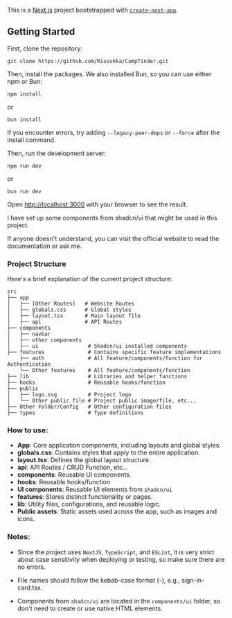 This is a [Next.js](https://nextjs.org) project bootstrapped with [`create-next-app`](https://nextjs.org/docs/app/api-reference/cli/create-next-app).

## Getting Started

First, clone the repository:

```
git clone https://github.com/Rissukka/CampTinder.git
```

Then, install the packages. We also installed Bun, so you can use either npm or Bun:

```
npm install
```

or

```
bun install
```

If you encounter errors, try adding `--legacy-peer-deps` or `--force` after the install command.

Then, run the development server:

```
npm run dev
```

or

```
bun run dev
```

Open [http://localhost:3000](http://localhost:3000) with your browser to see the result.

I have set up some components from shadcn/ui that might be used in this project.

If anyone doesn't understand, you can visit the official website to read the documentation or ask me.

### Project Structure

Here's a brief explanation of the current project structure:

```
src
├── app
│   ├── [Other Routes]   # Website Routes
│   ├── globals.css      # Global styles
│   ├── layout.tsx       # Main layout file
│   ├── api              # API Routes
├── components
│   ├── navbar
│   ├── other components
│   ├── ui                # Shadcn/ui installed components
├── features              # Contains specific feature implementations
    ├── auth              # All feature/components/function for Authentication
    └── Other features    # All feature/components/function
├── lib                   # Libraries and helper functions
├── hooks                 # Reusable hooks/function
├── public
│   ├── logo.svg          # Project logo
│   └── Other public file # Project public image/file, etc...
├── Other Folder/Config   # Other configuration files
├── types                 # Type definitions
```

### How to use:

- **App**: Core application components, including layouts and global styles.
- **globals.css**: Contains styles that apply to the entire application.
- **layout.tsx**: Defines the global layout structure.
- **api**: API Routes / CRUD Function, etc...
- **components**: Reusable UI components.
- **hooks**: Reusable hooks/function
- **UI components**: Reusable UI elements from `shadcn/ui`
- **features**: Stores distinct functionality or pages.
- **lib**: Utility files, configurations, and reusable logic.
- **Public assets**: Static assets used across the app, such as images and icons.

### Notes:

- Since the project uses `NextJS`, `TypeScript`, and `ESLint`, it is very strict about case sensitivity when deploying or testing, so make sure there are no errors.
- File names should follow the kebab-case format (-), e.g., sign-in-card.tsx.

- Components from `shadcn/ui` are located in the `components/ui` folder, so don't need to create or use native HTML elements.
